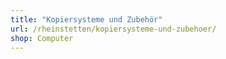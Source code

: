 ```yaml
---
title: "Kopiersysteme und Zubehör"
url: /rheinstetten/kopiersysteme-und-zubehoer/
shop: Computer
---
```

